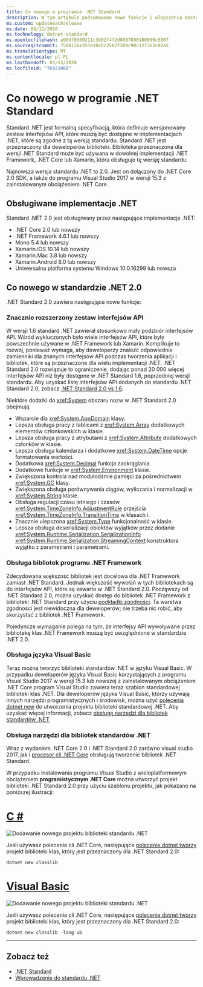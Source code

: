 ```yaml
---
title: Co nowego w programie .NET Standard
description: W tym artykule podsumowano nowe funkcje i ulepszenia dostępne w każdej nowej wersji programu .NET Standard.
ms.custom: updateeachrelease
ms.date: 04/12/2018
ms.technology: dotnet-standard
ms.openlocfilehash: a90df0360211c3b02f4f2d8697890180099c5807
ms.sourcegitcommit: 7588136e355e10cbc2582f389c90c127363c02a5
ms.translationtype: MT
ms.contentlocale: pl-PL
ms.lasthandoff: 03/15/2020
ms.locfileid: "76921060"
---
```

# <a name="whats-new-in-the-net-standard"></a>Co nowego w programie .NET Standard

Standard .NET jest formalną specyfikacją, która definiuje wersjonowany zestaw interfejsów API, które muszą być dostępne w implementacjach .NET, które są zgodne z tą wersją standardu. Standard .NET jest przeznaczony dla deweloperów biblioteki. Biblioteka przeznaczona dla wersji .NET Standard może być używana w dowolnej implementacji .NET Framework, .NET Core lub Xamarin, która obsługuje tę wersję standardu.

Najnowsza wersja standardu .NET to 2.0. Jest on dołączony do .NET Core 2.0 SDK, a także do programu Visual Studio 2017 w wersji 15.3 z zainstalowanym obciążeniem .NET Core.

## <a name="supported-net-implementations"></a>Obsługiwane implementacje .NET

Standard .NET 2.0 jest obsługiwany przez następujące implementacje .NET:

- .NET Core 2.0 lub nowszy
- .NET Framework 4.6.1 lub nowszy
- Mono 5.4 lub nowszy
- Xamarin.iOS 10.14 lub nowszy
- Xamarin.Mac 3.8 lub nowszy
- Xamarin.Android 8.0 lub nowszy
- Uniwersalna platforma systemu Windows 10.0.16299 lub nowsza

## <a name="whats-new-in-the-net-standard-20"></a>Co nowego w standardzie .NET 2.0

.NET Standard 2.0 zawiera następujące nowe funkcje:

### <a name="a-vastly-expanded-set-of-apis"></a>Znacznie rozszerzony zestaw interfejsów API

W wersji 1.6 standard .NET zawierał stosunkowo mały podzbiór interfejsów API. Wśród wykluczonych było wiele interfejsów API, które były powszechnie używane w .NET Framework lub Xamarin. Komplikuje to rozwój, ponieważ wymaga, aby deweloperzy znaleźć odpowiednie zamienniki dla znanych interfejsów API podczas tworzenia aplikacji i bibliotek, które są przeznaczone dla wielu implementacji .NET. .NET Standard 2.0 rozwiązuje to ograniczenie, dodając ponad 20 000 więcej interfejsów API niż były dostępne w .NET Standard 1.6, poprzedniej wersji standardu. Aby uzyskać listę interfejsów API dodanych do standardu .NET Standard 2.0, zobacz [.NET Standard 2.0 vs 1.6](https://raw.githubusercontent.com/dotnet/standard/master/docs/versions/netstandard2.0_diff.md).

Niektóre dodatki do <xref:System> obszaru nazw w .NET Standard 2.0 obejmują:

- Wsparcie dla <xref:System.AppDomain> klasy.
- Lepsza obsługa pracy z tablicami z <xref:System.Array> dodatkowych elementów członkowskich w klasie.
- Lepsza obsługa pracy z atrybutami z <xref:System.Attribute> dodatkowych członków w klasie.
- Lepsza obsługa kalendarza i dodatkowe <xref:System.DateTime> opcje formatowania wartości.
- Dodatkowa <xref:System.Decimal> funkcja zaokrąglania.
- Dodatkowe funkcje w <xref:System.Environment> klasie.
- Zwiększona kontrola nad modułodśmie pamięci za pośrednictwem <xref:System.GC> klasy.
- Zwiększona obsługa porównywania ciągów, wyliczania i normalizacji w <xref:System.String> klasie.
- Obsługa regulacji czasu letniego i czasów <xref:System.TimeZoneInfo.AdjustmentRule> przejścia <xref:System.TimeZoneInfo.TransitionTime> w klasach i.
- Znacznie ulepszona <xref:System.Type> funkcjonalność w klasie.
- Lepsza obsługa deserializacji obiektów wyjątków przez dodanie <xref:System.Runtime.Serialization.SerializationInfo> <xref:System.Runtime.Serialization.StreamingContext> konstruktora wyjątku z parametrami i parametrami.

### <a name="support-for-net-framework-libraries"></a>Obsługa bibliotek programu .NET Framework

Zdecydowana większość bibliotek jest docelowa dla .NET Framework zamiast .NET Standard. Jednak większość wywołań w tych bibliotekach są do interfejsów API, które są zawarte w .NET Standard 2.0. Począwszy od .NET Standard 2.0, można uzyskać dostęp do bibliotek .NET Framework z biblioteki .NET Standard przy użyciu [podkładki zgodności](https://github.com/dotnet/standard/blob/master/docs/planning/netstandard-2.0/README.md#assembly-unification). Ta warstwa zgodności jest niewidoczna dla deweloperów; nie trzeba nic robić, aby skorzystać z bibliotek .NET Framework.

Pojedyncze wymaganie polega na tym, że interfejsy API wywoływane przez bibliotekę klas .NET Framework muszą być uwzględnione w standardzie .NET 2.0.

### <a name="support-for-visual-basic"></a>Obsługa języka Visual Basic

Teraz można tworzyć biblioteki standardów .NET w języku Visual Basic. W przypadku deweloperów języka Visual Basic korzystających z programu Visual Studio 2017 w wersji 15.3 lub nowszej z zainstalowanym obciążeniem .NET Core program Visual Studio zawiera teraz szablon standardowej biblioteki klas .NET. Dla deweloperów języka Visual Basic, którzy używają innych narzędzi programistycznych i środowisk, można użyć [polecenia dotnet new](../../core/tools/dotnet-new.md) do utworzenia projektu biblioteki standardowej .NET. Aby uzyskać więcej informacji, zobacz [obsługę narzędzi dla bibliotek standardów .NET](#tooling-support-for-net-standard-libraries).

### <a name="tooling-support-for-net-standard-libraries"></a>Obsługa narzędzi dla bibliotek standardów .NET

Wraz z wydaniem .NET Core 2.0 i .NET Standard 2.0 zarówno visual studio 2017, jak i [procesor cli .NET Core](../../core/tools/index.md) obsługują tworzenie bibliotek .NET Standard.

W przypadku instalowania programu Visual Studio z wieloplatformowym obciążeniem **programistycznym .NET Core** można utworzyć projekt biblioteki .NET Standard 2.0 przy użyciu szablonu projektu, jak pokazano na poniższej ilustracji:

<!-- markdownlint-disable MD025 -->

# <a name="c"></a>[C #](#tab/csharp)

![Dodawanie nowego projektu biblioteki standardu .NET](./media/std-project-cs.png)

Jeśli używasz polecenia cli .NET Core, następujące [polecenie dotnet tworzy](../../core/tools/dotnet-new.md) projekt biblioteki klas, który jest przeznaczony dla .NET Standard 2.0:

```dotnetcli
dotnet new classlib
```

# <a name="visual-basic"></a>[Visual Basic](#tab/vb)

![Dodawanie nowego projektu biblioteki standardu .NET](./media/std-project-vb.png)

Jeśli używasz polecenia cli .NET Core, następujące [polecenie dotnet tworzy](../../core/tools/dotnet-new.md) projekt biblioteki klas, który jest przeznaczony dla .NET Standard 2.0:

```dotnetcli
dotnet new classlib -lang vb
```

---

## <a name="see-also"></a>Zobacz też

- [.NET Standard](../net-standard.md)
- [Wprowadzenie do standardu .NET](https://devblogs.microsoft.com/dotnet/introducing-net-standard/)
